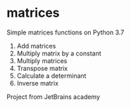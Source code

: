 # matrices
Simple matrices functions on Python 3.7
1. Add matrices
2. Multiply matrix by a constant
3. Multiply matrices
4. Transpose matrix
5. Calculate a determinant
6. Inverse matrix

Project from JetBrains academy
